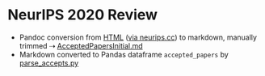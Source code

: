 # NeurIPS 2020 Review

- Pandoc conversion from [HTML](neurips2020proc/data/AcceptedPapersInitial.html) ([via neurips.cc](https://neurips.cc/Conferences/2020/AcceptedPapersInitial))
  to markdown, manually trimmed ⇢ [AcceptedPapersInitial.md](neurips2020proc/data/AcceptedPapersInitial.md)
- Markdown converted to Pandas dataframe `accepted_papers` by [parse_accepts.py](neurips2020proc/src/parse_accepts.py)
